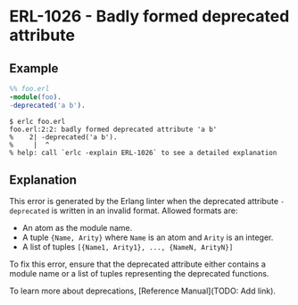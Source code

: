 # ERL-1026 - Badly formed deprecated attribute

## Example

```erlang
%% foo.erl
-module(foo).
-deprecated('a b').
```

```
$ erlc foo.erl
foo.erl:2:2: badly formed deprecated attribute 'a b'
%    2| -deprecated('a b').
%     |  ^
% help: call `erlc -explain ERL-1026` to see a detailed explanation
```

## Explanation

This error is generated by the Erlang linter when the deprecated attribute
`-deprecated` is written in an invalid format. Allowed formats are:

- An atom as the module name.
- A tuple `{Name, Arity}` where `Name` is an atom and `Arity` is an integer.
- A list of tuples `[{Name1, Arity1}, ..., {NameN, ArityN}]`

To fix this error, ensure that the deprecated attribute either contains a
module name or a list of tuples representing the deprecated functions.

To learn more about deprecations, [Reference Manual](TODO: Add link).